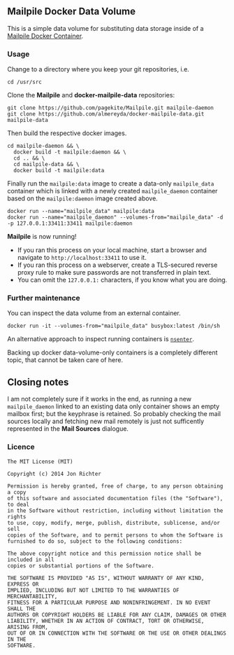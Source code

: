 ## Mailpile Docker Data Volume

This is a simple data volume for substituting data storage inside of a [Mailpile Docker Container](https://github.com/pagekite/Mailpile/blob/master/Dockerfile).

### Usage

Change to a directory where you keep your git repositories, i.e.

```
cd /usr/src
```

Clone the **Mailpile** and **docker-mailpile-data** repositories:

```
git clone https://github.com/pagekite/Mailpile.git mailpile-daemon
git clone https://github.com/almereyda/docker-mailpile-data.git mailpile-data
```

Then build the respective docker images.

```
cd mailpile-daemon && \
  docker build -t mailpile:daemon && \
  cd .. && \
  cd mailpile-data && \
  docker build -t mailpile:data
```

Finally run the `mailpile:data` image to create a data-only `mailpile_data` container which is linked with a newly created `mailpile_daemon` container based on the `mailpile:daemon` image created above.

```
docker run --name="mailpile_data" mailpile:data
docker run --name="mailpile_daemon" --volumes-from="mailpile_data" -d -p 127.0.0.1:33411:33411 mailpile:daemon
```

**Mailpile** is now running!

* If you ran this process on your local machine, start a browser and navigate to `http://localhost:33411` to use it.
* If you ran this process on a webserver, create a TLS-secured reverse proxy rule to make sure passwords are not transferred in plain text.
* You can omit the `127.0.0.1:` characters, if you know what you are doing.

### Further maintenance

You can inspect the data volume from an external container.

```
docker run -it --volumes-from="mailpile_data" busybox:latest /bin/sh
```

An alternative approach to inspect running containers is [`nsenter`](https://blog.docker.com/tag/nsenter/).

Backing up docker data-volume-only containers is a completely different topic, that cannot be taken care of here.

## Closing notes

I am not completely sure if it works in the end, as running a new `mailpile_daemon` linked to an existing data only container shows an empty mailbox first; but the keyphrase is retained.
So probably checking the mail sources locally and fetching new mail remotely is just not sufficently represented in the **Mail Sources** dialogue.

### Licence

```
The MIT License (MIT)

Copyright (c) 2014 Jon Richter

Permission is hereby granted, free of charge, to any person obtaining a copy
of this software and associated documentation files (the "Software"), to deal
in the Software without restriction, including without limitation the rights
to use, copy, modify, merge, publish, distribute, sublicense, and/or sell
copies of the Software, and to permit persons to whom the Software is
furnished to do so, subject to the following conditions:

The above copyright notice and this permission notice shall be included in all
copies or substantial portions of the Software.

THE SOFTWARE IS PROVIDED "AS IS", WITHOUT WARRANTY OF ANY KIND, EXPRESS OR
IMPLIED, INCLUDING BUT NOT LIMITED TO THE WARRANTIES OF MERCHANTABILITY,
FITNESS FOR A PARTICULAR PURPOSE AND NONINFRINGEMENT. IN NO EVENT SHALL THE
AUTHORS OR COPYRIGHT HOLDERS BE LIABLE FOR ANY CLAIM, DAMAGES OR OTHER
LIABILITY, WHETHER IN AN ACTION OF CONTRACT, TORT OR OTHERWISE, ARISING FROM,
OUT OF OR IN CONNECTION WITH THE SOFTWARE OR THE USE OR OTHER DEALINGS IN THE
SOFTWARE.
```
